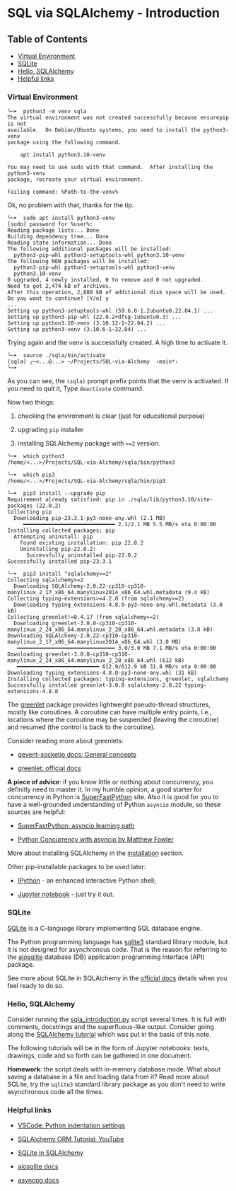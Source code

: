 # SQL via SQLAlchemy - Introduction

## Table of Contents

- [Virtual Environment](#virtual-environment)
- [SQLite](#sqlite)
- [Hello, SQLAlchemy](#hello-sqlalchemy)
- [Helpful links](#helpful-links)

### Virtual Environment

```shell
╰─➤  python3 -m venv sqla
The virtual environment was not created successfully because ensurepip is not
available.  On Debian/Ubuntu systems, you need to install the python3-venv
package using the following command.

    apt install python3.10-venv

You may need to use sudo with that command.  After installing the python3-venv
package, recreate your virtual environment.

Failing command: %Path-to-the-venv%
```

Ok, no problem with that, thanks for the tip.

```shell
╰─➤  sudo apt install python3-venv
[sudo] password for %user%: 
Reading package lists... Done
Building dependency tree... Done
Reading state information... Done
The following additional packages will be installed:
  python3-pip-whl python3-setuptools-whl python3.10-venv
The following NEW packages will be installed:
  python3-pip-whl python3-setuptools-whl python3-venv
  python3.10-venv
0 upgraded, 4 newly installed, 0 to remove and 0 not upgraded.
Need to get 2,474 kB of archives.
After this operation, 2,888 kB of additional disk space will be used.
Do you want to continue? [Y/n] y
...
Setting up python3-setuptools-whl (59.6.0-1.2ubuntu0.22.04.1) ...
Setting up python3-pip-whl (22.0.2+dfsg-1ubuntu0.3) ...
Setting up python3.10-venv (3.10.12-1~22.04.2) ...
Setting up python3-venv (3.10.6-1~22.04) ...
```

Trying again and the venv is successfully created. A high time to activate it.

```shell
╰─➤  source ./sqla/bin/activate
(sqla) ╭─<...@...> ~/Projects/SQL-via-Alchemy  ‹main*› 
╰─➤  
```

As you can see, the `(sqla)` prompt prefix points that the venv is activated. If you need to quit it, Type `deactivate` command.

Now two things:

1. checking the environment is clear (just for educational purpose)

2. upgrading `pip` installer

3. installing SQLAlchemy package with `>=2` version.

```shell
╰─➤  which python3
/home/<...>/Projects/SQL-via-Alchemy/sqla/bin/python3

╰─➤  which pip3
/home/<...>/Projects/SQL-via-Alchemy/sqla/bin/pip3

╰─➤  pip3 install --upgrade pip
Requirement already satisfied: pip in ./sqla/lib/python3.10/site-packages (22.0.2)
Collecting pip
  Downloading pip-23.3.1-py3-none-any.whl (2.1 MB)
     ━━━━━━━━━━━━━━━━━━━━━━━━━━━━━ 2.1/2.1 MB 5.5 MB/s eta 0:00:00
Installing collected packages: pip
  Attempting uninstall: pip
    Found existing installation: pip 22.0.2
    Uninstalling pip-22.0.2:
      Successfully uninstalled pip-22.0.2
Successfully installed pip-23.3.1

╰─➤  pip3 install "sqlalchemy>=2"
Collecting sqlalchemy>=2
  Downloading SQLAlchemy-2.0.22-cp310-cp310-manylinux_2_17_x86_64.manylinux2014_x86_64.whl.metadata (9.4 kB)
Collecting typing-extensions>=4.2.0 (from sqlalchemy>=2)
  Downloading typing_extensions-4.8.0-py3-none-any.whl.metadata (3.0 kB)
Collecting greenlet!=0.4.17 (from sqlalchemy>=2)
  Downloading greenlet-3.0.0-cp310-cp310-manylinux_2_24_x86_64.manylinux_2_28_x86_64.whl.metadata (3.8 kB)
Downloading SQLAlchemy-2.0.22-cp310-cp310-manylinux_2_17_x86_64.manylinux2014_x86_64.whl (3.0 MB)
   ━━━━━━━━━━━━━━━━━━━━━━━━━━━━━━━ 3.0/3.0 MB 7.1 MB/s eta 0:00:00
Downloading greenlet-3.0.0-cp310-cp310-manylinux_2_24_x86_64.manylinux_2_28_x86_64.whl (612 kB)
   ━━━━━━━━━━━━━━━━━━━━━━━━━━ 612.9/612.9 kB 31.8 MB/s eta 0:00:00
Downloading typing_extensions-4.8.0-py3-none-any.whl (31 kB)
Installing collected packages: typing-extensions, greenlet, sqlalchemy
Successfully installed greenlet-3.0.0 sqlalchemy-2.0.22 typing-extensions-4.8.0
```

The [greenlet](https://pypi.org/project/greenlet/) package provides lightweight pseudo-thread structures, mostly like coroutines. A coroutine can have multiple entry points, i.e., locations where the coroutine may be suspended (leaving the coroutine) and resumed (the control is back to the coroutine).

Consider reading more about greenlets:

- [gevent-socketio docs: General concepts](https://learn-gevent-socketio.readthedocs.io/en/latest/general_concepts.html)

- [greenlet: official docs](https://greenlet.readthedocs.io/en/latest/index.html)

**A piece of advice**: if you know little or nothing about concurrency, you definitly need to master it. In my humble opinion, a good starter for concurrency in Python is [SuperFastPython](https://superfastpython.com/) site. Also it is good for you to have a well-grounded understanding of Python `asyncio` module, so these sources are helpful:

- [SuperFastPython: asyncio learning path](https://superfastpython.com/learning-paths/#Asyncio_Learning_Path)

- [Python Concurrency with asyncio by Matthew Fowler](https://www.manning.com/books/python-concurrency-with-asyncio)

More about installing SQLAlchemy in the [installation](https://docs.sqlalchemy.org/en/20/intro.html#installation) section.

Other pip-installable packages to be used later:

- [IPython](https://ipython.org/) - an enhanced interactive Python shell;

- [Jupyter notebook](https://docs.jupyter.org/en/latest/index.html) - just try it out.

### SQLite

[SQLite](https://www.sqlite.org/index.html) is a C-language library implementing SQL database engine.

The Python programming language has [sqlite3](https://docs.python.org/3/library/sqlite3.html) standard library module, but it is not designed for asynchronous code. That is the reason for referring to the [aiosqlite](https://pypi.org/project/aiosqlite/) database (DB) application programming interface (API) package.

See more about SQLite in SQLAlchemy in the [official docs](https://docs.sqlalchemy.org/en/20/dialects/sqlite.html) details when you feel ready to do so.

### Hello, SQLAlchemy

Consider running the [sqla_introduction.py](./sqla_introduction.py) script several times. It is full with comments, docstrings and the superfluous-like output. Consider going along the [SQLAlchemy tutorial](https://docs.sqlalchemy.org/en/20/tutorial/dbapi_transactions.html) which was put in the basis of this note.

The following tutorials will be in the form of Jupyter notebooks: texts, drawings, code and so forth can be gathered in one document.

**Homework**: the script deals with in-memory database mode. What about saving a database in a file and loading data from it? Read more about SQLite, try the `sqlite3` standard library package as you don't need to write asynchronous code all the times.

### Helpful links

- [VSCode: Python indentation settings](https://stackoverflow.com/questions/42118651/how-to-set-python-language-specific-tab-spacing-in-visual-studio-code)

- [SQLAlchemy ORM Tutorial: YouTube](https://www.youtube.com/playlist?list=PL4iRawDSyRvVd1V7A45YtAGzDk6ljVPm1)

- [SQLite in SQLAlchemy](https://docs.sqlalchemy.org/en/20/dialects/sqlite.html)

- [aiosqlite docs](https://pypi.org/project/aiosqlite/)

- [asyncpg docs](https://magicstack.github.io/asyncpg/current/)
